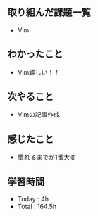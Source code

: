 ## 取り組んだ課題一覧
- Vim
## わかったこと
- Vim難しい！！
## 次やること
- Vimの記事作成
## 感じたこと
-  慣れるまでが1番大変
## 学習時間
- Today : 4h
- Total : 164.5h
